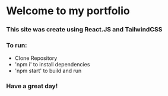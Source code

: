 # Welcome to my portfolio 

### This site was create using React.JS and TailwindCSS

### To run:
-  Clone Repository
-  'npm i' to install dependencies
-  'npm start' to build and run

### Have a great day!
